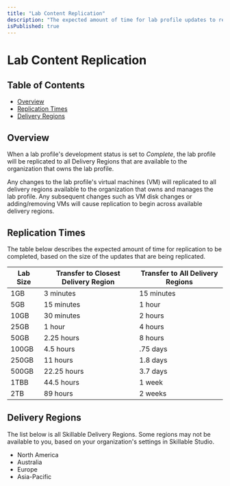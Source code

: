 ```yaml
---
title: "Lab Content Replication"
description: "The expected amount of time for lab profile updates to replicate across available delivery regions."
isPublished: true
---
```


# Lab Content Replication   

## Table of Contents

- [Overview](#overview)
- [Replication Times](#replication-times)
- [Delivery Regions](#delivery-regions)

## Overview 

When a lab profile's development status is set to _Complete_, the lab profile will be replicated to all Delivery Regions that are available to the organization that owns the lab profile.

Any changes to the lab profile's virtual machines (VM) will replicated to all delivery regions available to the organization that owns and manages the lab profile. Any subsequent changes such as VM disk changes or adding/removing VMs will cause replication to begin across available delivery regions. 

## Replication Times

The table below describes the expected amount of time for replication to be completed, based on the size of the updates that are being replicated. 

| Lab Size | Transfer to Closest Delivery Region | Transfer to All Delivery Regions |
|-------|-------------|----------|
| 1GB   | 3 minutes   |15 minutes|
| 5GB   | 15 minutes  |1 hour    |
| 10GB  | 30 minutes  |2 hours   |
| 25GB  | 1 hour      |4 hours   |
| 50GB  | 2.25 hours  |8 hours   |
| 100GB | 4.5 hours   |.75 days  |
| 250GB | 11 hours    |1.8 days  |
| 500GB | 22.25 hours |3.7 days  |
| 1TBB  | 44.5 hours  |1 week    |
| 2TB   | 89 hours    |2 weeks   |

## Delivery Regions

The list below is all Skillable Delivery Regions. Some regions may not be available to you, based on your organization's settings in Skillable Studio. 

- North America
- Australia
- Europe
- Asia-Pacific 